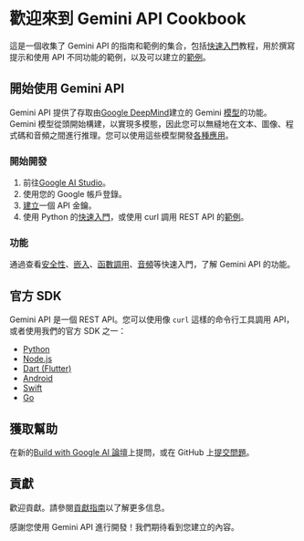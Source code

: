 # 歡迎來到 Gemini API Cookbook
這是一個收集了 Gemini API 的指南和範例的集合，包括[快速入門](https://github.com/google-gemini/cookbook/tree/main/quickstarts)教程，用於撰寫提示和使用 API 不同功能的範例，以及可以建立的[範例](https://github.com/google-gemini/cookbook/tree/main/examples)。

## 開始使用 Gemini API
Gemini API 提供了存取由[Google DeepMind](https://deepmind.google/technologies/gemini/#introduction)建立的 Gemini [模型](https://ai.google.dev/models/gemini)的功能。Gemini 模型從頭開始構建，以實現多模態，因此您可以無縫地在文本、圖像、程式碼和音頻之間進行推理。您可以使用這些模型開發[各種應用](https://ai.google.dev/examples/)。

### 開始開發
1. 前往[Google AI Studio](https://aistudio.google.com/)。
2. 使用您的 Google 帳戶登錄。
3. [建立](https://aistudio.google.com/app/apikey)一個 API 金鑰。
4. 使用 Python 的[快速入門](https://github.com/doggy8088/gemini-api-cookbook/blob/zh-tw/quickstarts/Prompting.zh.ipynb)，或使用 curl 調用 REST API 的[範例](https://github.com/doggy8088/gemini-api-cookbook/blob/zh-tw/quickstarts/rest/Prompting_REST.zh.ipynb)。

### 功能
通過查看[安全性](https://github.com/doggy8088/gemini-api-cookbook/blob/zh-tw/quickstarts/Safety.zh.ipynb)、[嵌入](https://github.com/doggy8088/gemini-api-cookbook/blob/zh-tw/quickstarts/Embeddings.zh.ipynb)、[函數調用](https://github.com/doggy8088/gemini-api-cookbook/blob/zh-tw/quickstarts/Function_calling.zh.ipynb)、[音頻](https://github.com/doggy8088/gemini-api-cookbook/blob/zh-tw/quickstarts/Audio.zh.ipynb)等快速入門，了解 Gemini API 的功能。

## 官方 SDK
Gemini API 是一個 REST API。您可以使用像 `curl` 這樣的命令行工具調用 API，或者使用我們的官方 SDK 之一：
* [Python](https://github.com/google/generative-ai-python)
* [Node.js](https://github.com/google/generative-ai-js)
* [Dart (Flutter)](https://github.com/google/generative-ai-dart)
* [Android](https://github.com/google/generative-ai-android)
* [Swift](https://github.com/google/generative-ai-swift)
* [Go](https://github.com/google/generative-ai-go)

## 獲取幫助
在新的[Build with Google AI 論壇](https://discuss.ai.google.dev/)上提問，或在 GitHub 上[提交問題](https://github.com/google-gemini/cookbook/issues)。

## 貢獻
歡迎貢獻。請參閱[貢獻指南](https://github.com/doggy8088/gemini-api-cookbook/blob/zh-tw/CONTRIBUTING.md)以了解更多信息。

感謝您使用 Gemini API 進行開發！我們期待看到您建立的內容。
